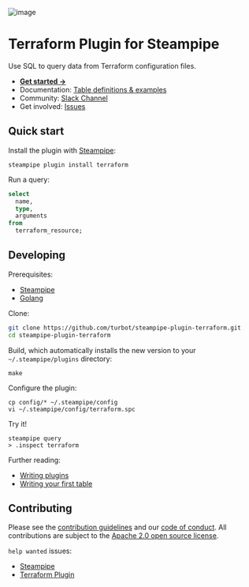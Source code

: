 ![image](https://hub.steampipe.io/images/plugins/turbot/terraform-social-graphic.png)

# Terraform Plugin for Steampipe

Use SQL to query data from Terraform configuration files.

- **[Get started →](https://hub.steampipe.io/plugins/turbot/terraform)**
- Documentation: [Table definitions & examples](https://hub.steampipe.io/plugins/turbot/terraform/tables)
- Community: [Slack Channel](https://steampipe.io/community/join)
- Get involved: [Issues](https://github.com/turbot/steampipe-plugin-terraform/issues)

## Quick start

Install the plugin with [Steampipe](https://steampipe.io):

```shell
steampipe plugin install terraform
```

Run a query:

```sql
select
  name,
  type,
  arguments
from
  terraform_resource;
```

## Developing

Prerequisites:

- [Steampipe](https://steampipe.io/downloads)
- [Golang](https://golang.org/doc/install)

Clone:

```sh
git clone https://github.com/turbot/steampipe-plugin-terraform.git
cd steampipe-plugin-terraform
```

Build, which automatically installs the new version to your `~/.steampipe/plugins` directory:

```
make
```

Configure the plugin:

```
cp config/* ~/.steampipe/config
vi ~/.steampipe/config/terraform.spc
```

Try it!

```
steampipe query
> .inspect terraform
```

Further reading:

- [Writing plugins](https://steampipe.io/docs/develop/writing-plugins)
- [Writing your first table](https://steampipe.io/docs/develop/writing-your-first-table)

## Contributing

Please see the [contribution guidelines](https://github.com/turbot/steampipe/blob/main/CONTRIBUTING.md) and our [code of conduct](https://github.com/turbot/steampipe/blob/main/CODE_OF_CONDUCT.md). All contributions are subject to the [Apache 2.0 open source license](https://github.com/turbot/steampipe-plugin-terraform/blob/main/LICENSE).

`help wanted` issues:

- [Steampipe](https://github.com/turbot/steampipe/labels/help%20wanted)
- [Terraform Plugin](https://github.com/turbot/steampipe-plugin-terraform/labels/help%20wanted)
